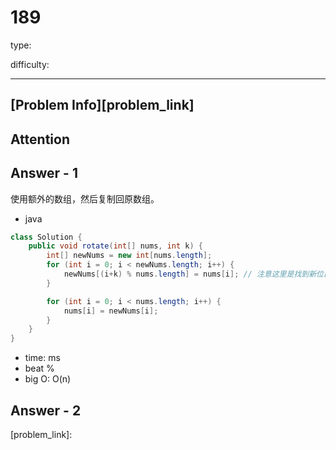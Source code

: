 
# 189
type:

difficulty:

---

## [Problem Info][problem_link]

## Attention


## Answer - 1
使用额外的数组，然后复制回原数组。

- java
```java
class Solution {
    public void rotate(int[] nums, int k) {
        int[] newNums = new int[nums.length];
        for (int i = 0; i < newNums.length; i++) {
            newNums[(i+k) % nums.length] = nums[i]; // 注意这里是找到新位置的坐标，然后对新坐标进行赋值，而不是在原地进行赋值, 例如newNums[i] = nums[(i+k) % nums.length]
        }

        for (int i = 0; i < nums.length; i++) {
            nums[i] = newNums[i];
        }
    }
}
```
- time: ms
- beat %
- big O: O(n)

## Answer - 2

[problem_link]:

